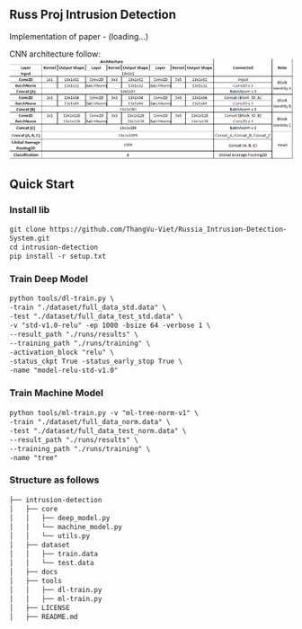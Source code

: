 ## Russ Proj Intrusion Detection

Implementation of paper - (loading...)

CNN architecture follow: 
![img.png](docs/img-model.png)

## Quick Start
### Install lib
```shell
git clone https://github.com/ThangVu-Viet/Russia_Intrusion-Detection-System.git
cd intrusion-detection
pip install -r setup.txt
```

### Train Deep Model
```shell
python tools/dl-train.py \
-train "./dataset/full_data_std.data" \
-test "./dataset/full_data_test_std.data" \
-v "std-v1.0-relu" -ep 1000 -bsize 64 -verbose 1 \
--result_path "./runs/results" \
--training_path "./runs/training" \
-activation_block "relu" \
-status_ckpt True -status_early_stop True \
-name "model-relu-std-v1.0"
```

### Train Machine Model
```shell
python tools/ml-train.py -v "ml-tree-norm-v1" \
-train "./dataset/full_data_norm.data" \
-test "./dataset/full_data_test_norm.data" \
--result_path "./runs/results" \
--training_path "./runs/training" \
-name "tree"
```

### Structure as follows
    ├── intrusion-detection
    │   ├── core
    │   │   ├── deep_model.py
    │   │   └── machine_model.py
    │   │   └── utils.py
    │   ├── dataset
    │   │   ├── train.data
    │   │   └── test.data
    │   ├── docs
    │   ├── tools
    │   │   ├── dl-train.py
    │   │   ├── ml-train.py
    │   ├── LICENSE
    │   ├── README.md

